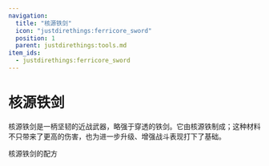 ```yaml
---
navigation:
  title: "核源铁剑"
  icon: "justdirethings:ferricore_sword"
  position: 1
  parent: justdirethings:tools.md
item_ids:
  - justdirethings:ferricore_sword
---
```


# 核源铁剑

核源铁剑是一柄坚韧的近战武器，略强于穿透的铁剑。它由核源铁制成；这种材料不只带来了更高的伤害，也为进一步升级、增强战斗表现打下了基础。

核源铁剑的配方

<Recipe id="justdirethings:ferricore_sword" />

